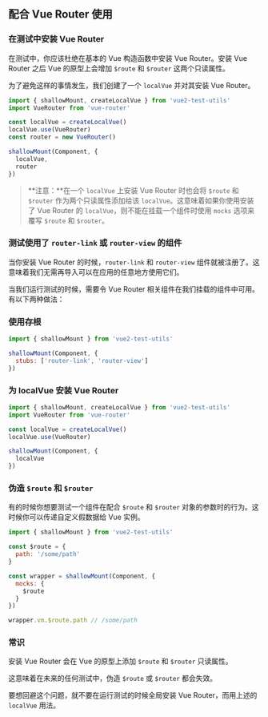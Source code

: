 ## 配合 Vue Router 使用

### 在测试中安装 Vue Router

在测试中，你应该杜绝在基本的 Vue 构造函数中安装 Vue Router。安装 Vue Router 之后 Vue 的原型上会增加 `$route` 和 `$router` 这两个只读属性。

为了避免这样的事情发生，我们创建了一个 `localVue` 并对其安装 Vue Router。

```js
import { shallowMount, createLocalVue } from 'vue2-test-utils'
import VueRouter from 'vue-router'

const localVue = createLocalVue()
localVue.use(VueRouter)
const router = new VueRouter()

shallowMount(Component, {
  localVue,
  router
})
```

> **注意：**在一个 `localVue` 上安装 Vue Router 时也会将 `$route` 和 `$router` 作为两个只读属性添加给该 `localVue`。这意味着如果你使用安装了 Vue Router 的 `localVue`，则不能在挂载一个组件时使用 `mocks` 选项来覆写 `$route` 和 `$router`。

### 测试使用了 `router-link` 或 `router-view` 的组件

当你安装 Vue Router 的时候，`router-link` 和 `router-view` 组件就被注册了。这意味着我们无需再导入可以在应用的任意地方使用它们。

当我们运行测试的时候，需要令 Vue Router 相关组件在我们挂载的组件中可用。有以下两种做法：

### 使用存根

```js
import { shallowMount } from 'vue2-test-utils'

shallowMount(Component, {
  stubs: ['router-link', 'router-view']
})
```

### 为 localVue 安装 Vue Router

```js
import { shallowMount, createLocalVue } from 'vue2-test-utils'
import VueRouter from 'vue-router'

const localVue = createLocalVue()
localVue.use(VueRouter)

shallowMount(Component, {
  localVue
})
```

### 伪造 `$route` 和 `$router`

有的时候你想要测试一个组件在配合 `$route` 和 `$router` 对象的参数时的行为。这时候你可以传递自定义假数据给 Vue 实例。

```js
import { shallowMount } from 'vue2-test-utils'

const $route = {
  path: '/some/path'
}

const wrapper = shallowMount(Component, {
  mocks: {
    $route
  }
})

wrapper.vm.$route.path // /some/path
```

### 常识

安装 Vue Router 会在 Vue 的原型上添加 `$route` 和 `$router` 只读属性。

这意味着在未来的任何测试中，伪造 `$route` 或 `$router` 都会失效。

要想回避这个问题，就不要在运行测试的时候全局安装 Vue Router，而用上述的 `localVue` 用法。
